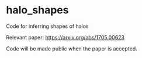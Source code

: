 # halo_shapes
Code for inferring shapes of halos

Relevant paper: https://arxiv.org/abs/1705.00623

Code will be made public when the paper is accepted.
